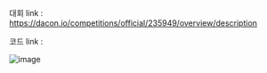 대회 link : https://dacon.io/competitions/official/235949/overview/description

코드 link :  


![image](https://user-images.githubusercontent.com/74644453/185864115-41f8a6c9-6d36-470e-a35c-ebf83d55d08d.png)
